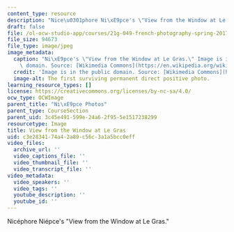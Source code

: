 ```yaml
---
content_type: resource
description: "Nice\u0301phore Ni\xE9pce's \"View from the Window at Le Gras.\""
draft: false
file: /ol-ocw-studio-app/courses/21g-049-french-photography-spring-2017/c3e2834174a42a89c56c3a1a5bcc0eff_2.Niepce.jpg
file_size: 94673
file_type: image/jpeg
image_metadata:
  caption: "Ni\xE9pce's \"View from the Window at Le Gras.\" Image is in the public\
    \ domain. Source: [Wikimedia Commons](https://en.wikipedia.org/wiki/View_from_the_Window_at_Le_Gras#/media/File:Point_de_vue_du_Gras_by_Ni%C3%A9pce,_1826.jpg)."
  credit: 'Image is in the public domain. Source: [Wikimedia Commons](https://en.wikipedia.org/wiki/View_from_the_Window_at_Le_Gras#/media/File:Point_de_vue_du_Gras_by_Ni%C3%A9pce,_1826.jpg).'
  image-alt: The first surviving permanent direct positive photo.
learning_resource_types: []
license: https://creativecommons.org/licenses/by-nc-sa/4.0/
ocw_type: OCWImage
parent_title: "Ni\xE9pce Photos"
parent_type: CourseSection
parent_uid: 3c45e491-599e-24a6-2f95-5e1517238299
resourcetype: Image
title: View from the Window at Le Gras
uid: c3e28341-74a4-2a89-c56c-3a1a5bcc0eff
video_files:
  archive_url: ''
  video_captions_file: ''
  video_thumbnail_file: ''
  video_transcript_file: ''
video_metadata:
  video_speakers: ''
  video_tags: ''
  youtube_description: ''
  youtube_id: ''
---
```

Nicéphore Niépce's "View from the Window at Le Gras."